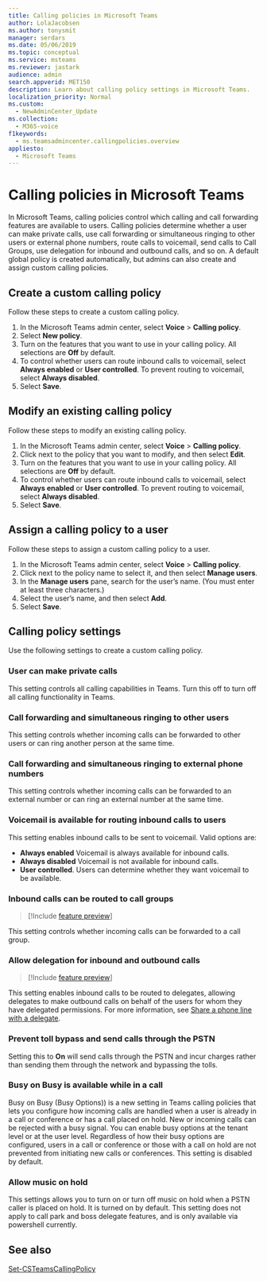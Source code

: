 ```yaml
---
title: Calling policies in Microsoft Teams
author: LolaJacobsen
ms.author: tonysmit
manager: serdars
ms.date: 05/06/2019
ms.topic: conceptual
ms.service: msteams
ms.reviewer: jastark
audience: admin
search.appverid: MET150
description: Learn about calling policy settings in Microsoft Teams.
localization_priority: Normal
ms.custom: 
  - NewAdminCenter_Update
ms.collection: 
  - M365-voice
f1keywords: 
  - ms.teamsadmincenter.callingpolicies.overview
appliesto: 
  - Microsoft Teams
---
```


Calling policies in Microsoft Teams
===================================

In Microsoft Teams, calling policies control which calling and call forwarding features are available to users. Calling policies determine whether a user can make private calls, use call forwarding or  simultaneous ringing to other users or external phone numbers, route calls to voicemail, send calls to Call Groups, use delegation for inbound and outbound calls, and so on. A default global policy is created automatically, but admins can also create and assign custom calling policies.

## Create a custom calling policy

Follow these steps to create a custom calling policy.

1. In the Microsoft Teams admin center, select **Voice** > **Calling policy**.
2. Select **New policy**.
3. Turn on the features that you want to use in your calling policy. All selections are **Off** by default.
4. To control whether users can route inbound calls to voicemail, select **Always enabled** or **User controlled**. To prevent routing to voicemail, select **Always disabled**.
5. Select **Save**.

## Modify an existing calling policy

Follow these steps to modify an existing calling policy.

1. In the Microsoft Teams admin center, select **Voice** > **Calling policy**.
2. Click next to the policy that you want to modify, and then select **Edit**.
3. Turn on the features that you want to use in your calling policy. All selections are **Off** by default.
4. To control whether users can route inbound calls to voicemail, select **Always enabled** or **User controlled**. To prevent routing to voicemail, select **Always disabled**.
5. Select **Save**.

## Assign a calling policy to a user

Follow these steps to assign a custom calling policy to a user.

1. In the Microsoft Teams admin center, select **Voice** > **Calling policy**.
2. Click next to the policy name to select it, and then select **Manage users**.
3. In the **Manage users** pane, search for the user’s name. (You must enter at least three characters.)
4. Select the user’s name, and then select **Add**.
5. Select **Save**.

## Calling policy settings

Use the following settings to create a custom calling policy.

### User can make private calls

This setting controls all calling capabilities in Teams. Turn this off to turn off all calling functionality in Teams.

### Call forwarding and simultaneous ringing to other users

This setting controls whether incoming calls can be forwarded to other users or can ring another person at the same time. 

### Call forwarding and simultaneous ringing to external phone numbers

This setting controls whether incoming calls can be forwarded to an external number or can ring an external number at the same time.

### Voicemail is available for routing inbound calls to users

This setting enables inbound calls to be sent to voicemail. Valid options are:

   - **Always enabled** Voicemail is always available for inbound calls. 
   - **Always disabled**  Voicemail is not available for inbound calls. 
   - **User controlled**. Users can determine whether they want voicemail to be available.

### Inbound calls can be routed to call groups 

> [!Include [feature preview](includes/preview-feature.md)]

This setting controls whether incoming calls can be forwarded to a call group.

### Allow delegation for inbound and outbound calls

> [!Include [feature preview](includes/preview-feature.md)]

This setting enables inbound calls to be routed to delegates, allowing delegates to make outbound calls on behalf of the users for whom they have delegated permissions. For more information, see [Share a phone line with a delegate](https://support.office.com/article/share-a-phone-line-with-a-delegate-16307929-a51f-43fc-8323-3b1bf115e5a8).


### Prevent toll bypass and send calls through the PSTN 

Setting this to **On** will send calls through the PSTN and incur charges rather than sending them through the network and bypassing the tolls.

### Busy on Busy is available while in a call

Busy on Busy (Busy Options)) is a new setting in Teams calling policies that lets you configure how incoming calls are handled when a user is already in a call or conference or has a call placed on hold. New or incoming calls can be rejected with a busy signal. You can enable busy options at the tenant level or at the user level. Regardless of how their busy options are configured, users in a call or conference or those with a call on hold are not prevented from initiating new calls or conferences. This setting is disabled by default.

### Allow music on hold

This settings allows you to turn on or turn off music on hold when a PSTN caller is placed on hold. It is turned on by default. This setting does not apply to call park and boss delegate features, and is only available via powershell currently. 

## See also

[Set-CSTeamsCallingPolicy](https://docs.microsoft.com/powershell/module/skype/set-csteamscallingpolicy?view=skype-ps)
